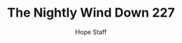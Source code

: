 ---
image: /assets/img/nwd/227_nwd_proverbs_19_17_nlt.png
title: The Nightly Wind Down 227
categories:
  - The Nightly Wind Down
author: Hope Staff
notes: The Nightly Wind Down 227
embed: >-
  EMBED_GOES_HERE
transcript: >-
  SOME LINES OF TEXT START HERE
---